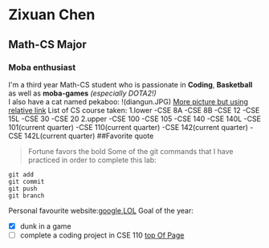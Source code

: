 # Zixuan Chen
## Math-CS Major
### Moba enthusiast
I'm a third year Math-CS student who is passionate in **Coding**, **Basketball** as well as **moba-games** *(especially DOTA2!)* \
I also have a cat named pekaboo:
!(diangun.JPG)
[More picture but using relative link](diangun2.HEIC)
List of CS course taken:
1.lower
    -CSE 8A
    -CSE 8B
    -CSE 12
    -CSE 15L
    -CSE 30
    -CSE 20
2.upper
    -CSE 100
    -CSE 105
    -CSE 140
    -CSE 140L
    -CSE 101(current quarter)
    -CSE 110(current quarter)
    -CSE 142(current quarter)
    -CSE 142L(current quarter)
##Favorite quote
>Fortune favors the bold
Some of the git commands that I have practiced in order to complete this lab:
```
git add
git commit
git push
git branch
```

Personal favourite website:[google](google.com),[LOL](https://www.leagueoflegends.com/en-us/)
Goal of the year:
- [x] dunk in a game
- [ ] complete a coding project in CSE 110
[top Of Page](#Zixuan-Chen)